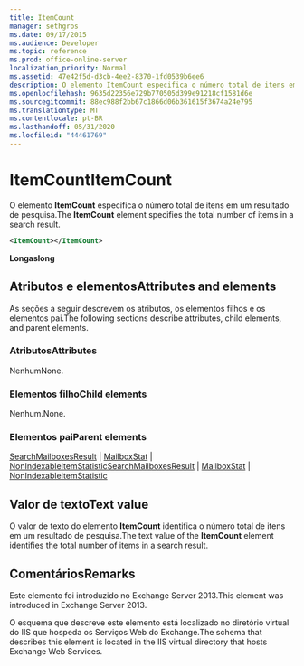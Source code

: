 ```yaml
---
title: ItemCount
manager: sethgros
ms.date: 09/17/2015
ms.audience: Developer
ms.topic: reference
ms.prod: office-online-server
localization_priority: Normal
ms.assetid: 47e42f5d-d3cb-4ee2-8370-1fd0539b6ee6
description: O elemento ItemCount especifica o número total de itens em um resultado de pesquisa.
ms.openlocfilehash: 9635d22356e729b770505d399e91218cf1581d6e
ms.sourcegitcommit: 88ec988f2bb67c1866d06b361615f3674a24e795
ms.translationtype: MT
ms.contentlocale: pt-BR
ms.lasthandoff: 05/31/2020
ms.locfileid: "44461769"
---
```

# <a name="itemcount"></a><span data-ttu-id="8e6a1-103">ItemCount</span><span class="sxs-lookup"><span data-stu-id="8e6a1-103">ItemCount</span></span>

<span data-ttu-id="8e6a1-104">O elemento **ItemCount** especifica o número total de itens em um resultado de pesquisa.</span><span class="sxs-lookup"><span data-stu-id="8e6a1-104">The **ItemCount** element specifies the total number of items in a search result.</span></span> 
  
```XML
<ItemCount></ItemCount>
```

 <span data-ttu-id="8e6a1-105">**Longas**</span><span class="sxs-lookup"><span data-stu-id="8e6a1-105">**long**</span></span>
## <a name="attributes-and-elements"></a><span data-ttu-id="8e6a1-106">Atributos e elementos</span><span class="sxs-lookup"><span data-stu-id="8e6a1-106">Attributes and elements</span></span>

<span data-ttu-id="8e6a1-107">As seções a seguir descrevem os atributos, os elementos filhos e os elementos pai.</span><span class="sxs-lookup"><span data-stu-id="8e6a1-107">The following sections describe attributes, child elements, and parent elements.</span></span>
  
### <a name="attributes"></a><span data-ttu-id="8e6a1-108">Atributos</span><span class="sxs-lookup"><span data-stu-id="8e6a1-108">Attributes</span></span>

<span data-ttu-id="8e6a1-109">Nenhum</span><span class="sxs-lookup"><span data-stu-id="8e6a1-109">None.</span></span>
  
### <a name="child-elements"></a><span data-ttu-id="8e6a1-110">Elementos filho</span><span class="sxs-lookup"><span data-stu-id="8e6a1-110">Child elements</span></span>

<span data-ttu-id="8e6a1-111">Nenhum.</span><span class="sxs-lookup"><span data-stu-id="8e6a1-111">None.</span></span>
  
### <a name="parent-elements"></a><span data-ttu-id="8e6a1-112">Elementos pai</span><span class="sxs-lookup"><span data-stu-id="8e6a1-112">Parent elements</span></span>

<span data-ttu-id="8e6a1-113">[SearchMailboxesResult](searchmailboxesresult.md)  |  [MailboxStat](mailboxstat.md)  |  [NonIndexableItemStatistic](nonindexableitemstatistic.md)</span><span class="sxs-lookup"><span data-stu-id="8e6a1-113">[SearchMailboxesResult](searchmailboxesresult.md) | [MailboxStat](mailboxstat.md) | [NonIndexableItemStatistic](nonindexableitemstatistic.md)</span></span>
  
## <a name="text-value"></a><span data-ttu-id="8e6a1-114">Valor de texto</span><span class="sxs-lookup"><span data-stu-id="8e6a1-114">Text value</span></span>

<span data-ttu-id="8e6a1-115">O valor de texto do elemento **ItemCount** identifica o número total de itens em um resultado de pesquisa.</span><span class="sxs-lookup"><span data-stu-id="8e6a1-115">The text value of the **ItemCount** element identifies the total number of items in a search result.</span></span> 
  
## <a name="remarks"></a><span data-ttu-id="8e6a1-116">Comentários</span><span class="sxs-lookup"><span data-stu-id="8e6a1-116">Remarks</span></span>

<span data-ttu-id="8e6a1-117">Este elemento foi introduzido no Exchange Server 2013.</span><span class="sxs-lookup"><span data-stu-id="8e6a1-117">This element was introduced in Exchange Server 2013.</span></span>
  
<span data-ttu-id="8e6a1-118">O esquema que descreve este elemento está localizado no diretório virtual do IIS que hospeda os Serviços Web do Exchange.</span><span class="sxs-lookup"><span data-stu-id="8e6a1-118">The schema that describes this element is located in the IIS virtual directory that hosts Exchange Web Services.</span></span>
  

